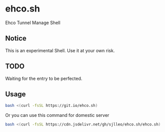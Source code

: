 # ehco.sh
Ehco Tunnel Manage Shell

## Notice

This is an experimental Shell. Use it at your own risk.

## TODO

Waiting for the entry to be perfected.

## Usage

```bash
bash <(curl -fsSL https://git.io/ehco.sh)
```
Or you can use this command for domestic server

```bash
bash <(curl -fsSL https://cdn.jsdelivr.net/gh/sjlleo/ehco.sh/ehco.sh)
```
